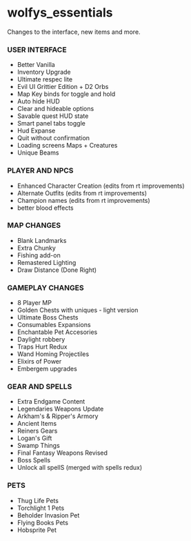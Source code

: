 # wolfys_essentials
Changes to the interface, new items and more.

### USER INTERFACE
- Better Vanilla
- Inventory Upgrade
- Ultimate respec lite
- Evil UI Grittier Edition + D2 Orbs
- Map Key binds for toggle and hold
- Auto hide HUD
- Clear and hideable options
- Savable quest HUD state
- Smart panel tabs toggle
- Hud Expanse
- Quit without confirmation
- Loading screens Maps + Creatures
- Unique Beams

### PLAYER AND NPCS
- Enhanced Character Creation (edits from rt improvements)
- Alternate Outfits (edits from rt improvements)
- Champion names (edits from rt improvements)
- better blood effects

### MAP CHANGES
- Blank Landmarks
- Extra Chunky
- Fishing add-on
- Remastered Lighting
- Draw Distance (Done Right)

### GAMEPLAY CHANGES
- 8 Player MP
- Golden Chests with uniques - light version
- Ultimate Boss Chests
- Consumables Expansions
- Enchantable Pet Accesories
- Daylight robbery
- Traps Hurt Redux
- Wand Homing Projectiles
- Elixirs of Power
- Embergem upgrades

### GEAR AND SPELLS
- Extra Endgame Content
- Legendaries Weapons Update
- Arkham's & Ripper's Armory
- Ancient Items
- Reiners Gears
- Logan's Gift
- Swamp Things
- Final Fantasy Weapons Revised
- Boss Spells
- Unlock all spellS (merged with spells redux)

### PETS
- Thug Life Pets
- Torchlight 1 Pets
- Beholder Invasion Pet
- Flying Books Pets
- Hobsprite Pet